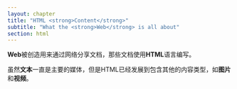 ```yaml
---
layout: chapter
title: "HTML <strong>Content</strong>"
subtitle: "What the <strong>Web</strong> is all about"
section: html
---
```


**Web**被创造用来通过网络分享文档，那些文档使用**HTML**语言编写。

虽然**文本**一直是主要的媒体，但是HTML已经发展到包含其他的内容类型，如**图片**和**视频**。
